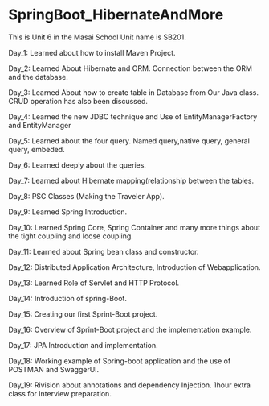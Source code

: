 # SpringBoot_HibernateAndMore
This is Unit 6 in the Masai School
Unit name is SB201.

Day_1:
Learned about how to install Maven Project.

Day_2:
Learned About Hibernate and ORM.
Connection between the ORM and the database.

Day_3:
Learned About how to create table in Database from Our Java class.
CRUD operation has also been discussed.

Day_4:
Learned the new JDBC technique
and Use of EntityManagerFactory and EntityManager

Day_5:
Learned about the four query.
Named query,native query, general query, embeded.

Day_6:
Learned deeply about the queries.

Day_7:
Learned about Hibernate mapping(relationship between the tables.

Day_8:
PSC Classes (Making the Traveler App).

Day_9:
Learned Spring Introduction.

Day_10:
Learned Spring Core, Spring Container and many more things about the tight coupling and loose coupling.

Day_11: 
Learned about Spring bean class and constructor.

Day_12:
Distributed Application Architecture, Introduction of Webapplication.

Day_13:
Learned Role of Servlet and HTTP Protocol.

Day_14:
Introduction of spring-Boot.

Day_15:
Creating our first Sprint-Boot project. 

Day_16:
Overview of Sprint-Boot project and the implementation example.

Day_17:
JPA Introduction and implementation.

Day_18:
Working example of Spring-boot application and the use of POSTMAN and SwaggerUI.

Day_19:
Rivision about annotations and dependency Injection. 1hour extra class for Interview preparation.

